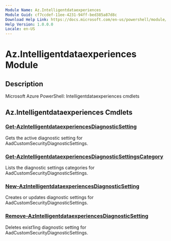 ```yaml
---
Module Name: Az.Intelligentdataexperiences
Module Guid: cf7ccdef-11ee-4231-94ff-bed385a87d8c
Download Help Link: https://docs.microsoft.com/en-us/powershell/module/az.intelligentdataexperiences
Help Version: 1.0.0.0
Locale: en-US
---
```


# Az.Intelligentdataexperiences Module
## Description
Microsoft Azure PowerShell: Intelligentdataexperiences cmdlets

## Az.Intelligentdataexperiences Cmdlets
### [Get-AzIntelligentdataexperiencesDiagnosticSetting](Get-AzIntelligentdataexperiencesDiagnosticSetting.md)
Gets the active diagnostic setting for AadCustomSecurityDiagnosticSettings.

### [Get-AzIntelligentdataexperiencesDiagnosticSettingsCategory](Get-AzIntelligentdataexperiencesDiagnosticSettingsCategory.md)
Lists the diagnostic settings categories for AadCustomSecurityDiagnosticSettings.

### [New-AzIntelligentdataexperiencesDiagnosticSetting](New-AzIntelligentdataexperiencesDiagnosticSetting.md)
Creates or updates diagnostic settings for AadCustomSecurityDiagnosticSettings.

### [Remove-AzIntelligentdataexperiencesDiagnosticSetting](Remove-AzIntelligentdataexperiencesDiagnosticSetting.md)
Deletes exist1ing diagnostic setting for AadCustomSecurityDiagnosticSettings.

